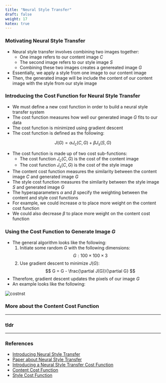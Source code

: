 ```yaml
---
title: "Neural Style Transfer"
draft: false
weight: 17
katex: true
---
```


### Motivating Neural Style Transfer
- Neural style transfer involves combining two images together:
	- One image refers to our content image $C$
	- The second image refers to our style image $S$
	- Combining these two images creates a genereated image $G$
- Essentially, we apply a style from one image to our content image
- Then, the generated image will be include the content of our content image with the style from our style image 

### Introducing the Cost Function for Neural Style Transfer
- We must define a new cost function in order to build a neural style transfer system
- The cost function measures how well our generated image $G$ fits to our data
- The cost function is minimized using gradient descent
- The cost function is defined as the following:

$$ J(G) = \alpha J_{c}(C,G) + \beta J_{s}(S,G) $$

- The cost function is made up of two cost sub-functions:
	- The cost function $J_{c}(C,G)$ is the cost of the content image
	- The cost function $J_{s}(C,G)$ is the cost of the style image
- The content cost function measures the similarity between the content image $C$ and generated image $G$
- The style cost function measures the similarity between the style image $S$ and generated image $G$
- The hyperaparameters $\alpha$ and $\beta$ specify the weighting between the content and style cost functions
- For example, we could increase $\alpha$ to place more weight on the content cost function
- We could also decrease $\beta$ to place more weight on the content cost function

### Using the Cost Function to Generate Image $G$
- The general algorithm looks like the following:
	1. Initiate some random $G$ with the following dimensions:
	$$ G: 100 \times 100 \times 3 $$
	2. Use gradient descent to minimize $J(G)$:
	$$ G = G - \frac{\partial J(G)}{\partial G} $$
- Therefore, gradient descent updates the pixels of our image $G$
- An example looks like the following:

![costnst](/img/costnst.svg)

### More about the Content Cost Function

---

### tldr

---

### References
- [Introducing Neural Style Transfer](https://www.youtube.com/watch?v=R39tWYYKNcI&list=PLkDaE6sCZn6Gl29AoE31iwdVwSG-KnDzF&index=37)
- [Paper about Neural Style Transfer](https://arxiv.org/pdf/1508.06576.pdf)
- [Introducing a Neural Style Transfer Cost Function](https://www.youtube.com/watch?v=xY-DMAJpIP4&list=PLkDaE6sCZn6Gl29AoE31iwdVwSG-KnDzF&index=39)
- [Content Cost Function](https://www.youtube.com/watch?v=b1I5X3UfEYI&list=PLkDaE6sCZn6Gl29AoE31iwdVwSG-KnDzF&index=40)
- [Style Cost Function](https://www.youtube.com/watch?v=QgkLfjfGul8&list=PLkDaE6sCZn6Gl29AoE31iwdVwSG-KnDzF&index=41)

